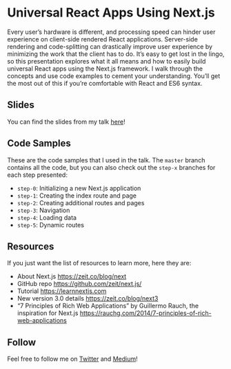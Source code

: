 # Universal React Apps Using Next.js

Every user’s hardware is different, and processing speed can hinder user experience on client-side rendered React applications. Server-side rendering and code-splitting can drastically improve user experience by minimizing the work that the client has to do. It’s easy to get lost in the lingo, so this presentation explores what it all means and how to easily build universal React apps using the Next.js framework. I walk through the concepts and use code examples to cement your understanding. You’ll get the most out of this if you’re comfortable with React and ES6 syntax.

## Slides

You can find the slides from my talk [here](https://speakerdeck.com/siakaramalegos/universal-react-apps-using-next-dot-js)!

## Code Samples

These are the code samples that I used in the talk. The `master` branch contains all the code, but you can also check out the `step-x` branches for each step presented:

- `step-0`: Initializing a new Next.js application
- `step-1`: Creating the index route and page
- `step-2`: Creating additional routes and pages
- `step-3`: Navigation
- `step-4`: Loading data
- `step-5`: Dynamic routes

## Resources

If you just want the list of resources to learn more, here they are:

- About Next.js https://zeit.co/blog/next 
- GitHub repo https://github.com/zeit/next.js/ 
- Tutorial https://learnnextjs.com 
- New version 3.0 details https://zeit.co/blog/next3 
- “7 Principles of Rich Web Applications” by Guillermo Rauch, the inspiration for Next.js https://rauchg.com/2014/7-principles-of-rich-web-applications 


## Follow 

Feel free to follow me on [Twitter](https://twitter.com/thegreengreek) and [Medium](https://medium.com/@thegreengreek)!

